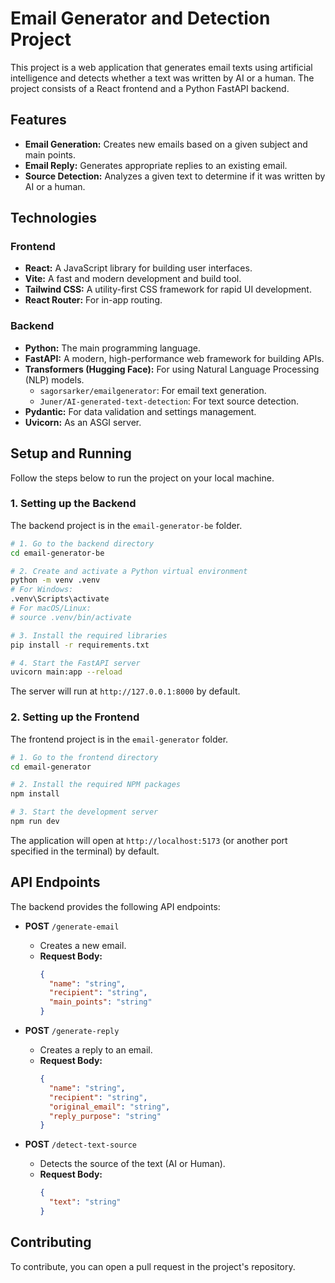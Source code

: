 # Email Generator and Detection Project

This project is a web application that generates email texts using artificial intelligence and detects whether a text was written by AI or a human. The project consists of a React frontend and a Python FastAPI backend.

## Features

- **Email Generation:** Creates new emails based on a given subject and main points.
- **Email Reply:** Generates appropriate replies to an existing email.
- **Source Detection:** Analyzes a given text to determine if it was written by AI or a human.

## Technologies

### Frontend

- **React:** A JavaScript library for building user interfaces.
- **Vite:** A fast and modern development and build tool.
- **Tailwind CSS:** A utility-first CSS framework for rapid UI development.
- **React Router:** For in-app routing.

### Backend

- **Python:** The main programming language.
- **FastAPI:** A modern, high-performance web framework for building APIs.
- **Transformers (Hugging Face):** For using Natural Language Processing (NLP) models.
  - `sagorsarker/emailgenerator`: For email text generation.
  - `Juner/AI-generated-text-detection`: For text source detection.
- **Pydantic:** For data validation and settings management.
- **Uvicorn:** As an ASGI server.

## Setup and Running

Follow the steps below to run the project on your local machine.

### 1. Setting up the Backend

The backend project is in the `email-generator-be` folder.

```bash
# 1. Go to the backend directory
cd email-generator-be

# 2. Create and activate a Python virtual environment
python -m venv .venv
# For Windows:
.venv\Scripts\activate
# For macOS/Linux:
# source .venv/bin/activate

# 3. Install the required libraries
pip install -r requirements.txt

# 4. Start the FastAPI server
uvicorn main:app --reload
```

The server will run at `http://127.0.0.1:8000` by default.

### 2. Setting up the Frontend

The frontend project is in the `email-generator` folder.

```bash
# 1. Go to the frontend directory
cd email-generator

# 2. Install the required NPM packages
npm install

# 3. Start the development server
npm run dev
```

The application will open at `http://localhost:5173` (or another port specified in the terminal) by default.

## API Endpoints

The backend provides the following API endpoints:

- **POST** `/generate-email`

  - Creates a new email.
  - **Request Body:**
    ```json
    {
      "name": "string",
      "recipient": "string",
      "main_points": "string"
    }
    ```

- **POST** `/generate-reply`

  - Creates a reply to an email.
  - **Request Body:**
    ```json
    {
      "name": "string",
      "recipient": "string",
      "original_email": "string",
      "reply_purpose": "string"
    }
    ```

- **POST** `/detect-text-source`
  - Detects the source of the text (AI or Human).
  - **Request Body:**
    ```json
    {
      "text": "string"
    }
    ```

## Contributing

To contribute, you can open a pull request in the project's repository.
